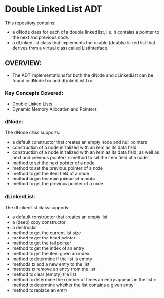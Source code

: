 # Double Linked List ADT

This repository contains:

- a dNode class for each of a double linked list, i.e. it contains a pointer to the next and previous node.
- a dLinkedList class that implements the double (doubly) linked list that derives from a virtual class called ListInterface.

## OVERVIEW:

- The ADT implementations for both the dNode and dLinkedList can be found in dNode.txx and dLinkedList.txx.

### Key Concepts Covered:

- Double Linked Lists
- Dynamic Memory Allocation and Pointers

### dNode:

The dNode class supports:

- a default constructor that creates an empty node and null pointers
- construction of a node initialized with an item as its data field
- construction of a node initialized with an item as its data field, as well as next and previous pointers • method to set the item field of a node
- method to set the next pointer of a node
- method to set the previous pointer of a node
- method to get the item field of a node
- method to get the next pointer of a node
- method to get the previous pointer of a node

### dLinkedList:

The dLinkedList class supports:

- a default constructor that creates an empty list
- a (deep) copy constructor
- a destructor
- method to get the current list size
- method to get the head pointer
- method to get the tail pointer
- method to get the index of an entry
- method to get the item given an index
- method to determine if the list is empty
- methods to add a new entry to the list
- methods to remove an entry from the list
- method to clear (empty) the list
- method to determine the number of times an entry appears in the list • method to determine whether the list contains a given entry
- method to replace an entry


